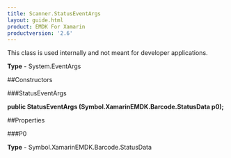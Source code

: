 ```yaml
---
title: Scanner.StatusEventArgs
layout: guide.html
product: EMDK For Xamarin 
productversion: '2.6' 
---
```

This class is used internally and not meant for developer applications.

**Type** - System.EventArgs

##Constructors

###StatusEventArgs

**public StatusEventArgs (Symbol.XamarinEMDK.Barcode.StatusData p0);**


        

##Properties

###P0

        

**Type** - Symbol.XamarinEMDK.Barcode.StatusData
